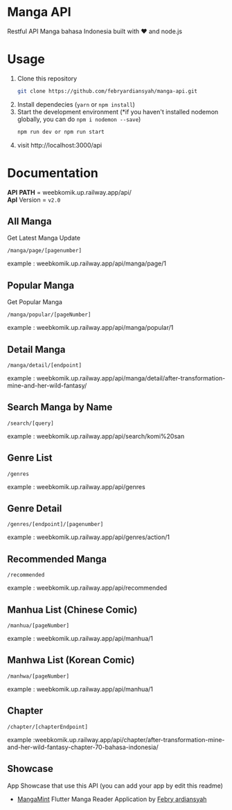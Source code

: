 # Manga API
Restful API Manga bahasa Indonesia built with ❤️ and node.js

# Usage
1. Clone this repository
    ```bash
    git clone https://github.com/febryardiansyah/manga-api.git
    ```
2. Install dependecies (`yarn` or `npm install`)
3. Start the development environment (*if you haven't installed nodemon globally, you can do `npm i nodemon --save`)
    ```bash
    npm run dev or npm run start
    ```
4. visit http://localhost:3000/api

# Documentation
__API__ __PATH__ = weebkomik.up.railway.app/api/
</br>__ApI__ Version = `v2.0`

## All Manga
Get Latest Manga Update
```
/manga/page/[pagenumber]
```
example : weebkomik.up.railway.app/api/manga/page/1

## Popular Manga
Get Popular Manga
```
/manga/popular/[pageNumber]
```
example : weebkomik.up.railway.app/api/manga/popular/1

## Detail Manga
```
/manga/detail/[endpoint]
```
example : weebkomik.up.railway.app/api/manga/detail/after-transformation-mine-and-her-wild-fantasy/

## Search Manga by Name
```
/search/[query]
```
example : weebkomik.up.railway.app/api/search/komi%20san

## Genre List
```
/genres
```
example : weebkomik.up.railway.app/api/genres

## Genre Detail
```
/genres/[endpoint]/[pagenumber]
```
example : weebkomik.up.railway.app/api/genres/action/1

## Recommended Manga
```
/recommended
```
example : weebkomik.up.railway.app/api/recommended

## Manhua List (Chinese Comic)
```
/manhua/[pageNumber]
```
example : weebkomik.up.railway.app/api/manhua/1

## Manhwa List (Korean Comic)
```
/manhwa/[pageNumber]
```
example : weebkomik.up.railway.app/api/manhua/1

## Chapter
```
/chapter/[chapterEndpoint]
```
example :weebkomik.up.railway.app/api/chapter/after-transformation-mine-and-her-wild-fantasy-chapter-70-bahasa-indonesia/

## Showcase
App Showcase that use this API (you can add your app by edit this readme)

- [MangaMint](https://github.com/febryardiansyah/manga_mint) Flutter Manga Reader Application by [Febry ardiansyah](https://github.com/febryardiansyah)
